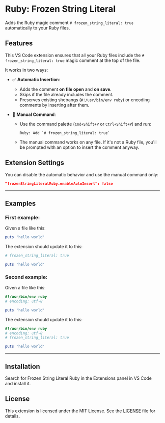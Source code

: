 # Ruby: Frozen String Literal

Adds the Ruby magic comment `# frozen_string_literal: true` automatically to your Ruby files.

## Features

This VS Code extension ensures that all your Ruby files include the `# frozen_string_literal: true` magic comment at the top of the file.

It works in two ways:

- ✅ **Automatic Insertion**:
  - Adds the comment **on file open** and **on save**.
  - Skips if the file already includes the comment.
  - Preserves existing shebangs (`#!/usr/bin/env ruby`) or encoding comments by inserting after them.

- 🔧 **Manual Command**:
  - Use the command palette (`Cmd+Shift+P` or `Ctrl+Shift+P`) and run:

    ```
    Ruby: Add `# frozen_string_literal: true`
    ```
  - The manual command works on any file. If it's not a Ruby file, you'll be prompted with an option to insert the comment anyway.

## Extension Settings

You can disable the automatic behavior and use the manual command only:

```json
"frozenStringLiteralRuby.enableAutoInsert": false
```

---

## Examples

### First example:
Given a file like this:
```ruby
puts 'hello world'
```

The extension should update it to this:
```ruby
# frozen_string_literal: true

puts 'hello world'
```


### Second example:
Given a file like this:
```ruby
#!/usr/bin/env ruby
# encoding: utf-8

puts 'hello world'
```

The extension should update it to this:
```ruby
#!/usr/bin/env ruby
# encoding: utf-8
# frozen_string_literal: true

puts 'hello world'
```
---

## Installation

Search for Frozen String Literal Ruby in the Extensions panel in VS Code and install it.

## License

This extension is licensed under the MIT License. See the [LICENSE](LICENSE.md) file for details.
